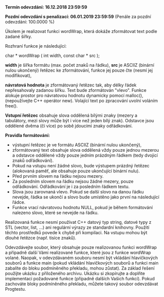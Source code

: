 **Termín odevzdání:** **16.12.2018 23:59:59**

**Pozdní odevzdání s penalizací:  06.01.2019 23:59:59**  (Penále za pozdní odevzdání: 100.0000 %)

Úkolem je realizovat funkci  wordWrap, která dokáže zformátovat text podle zadané šířky.

Rozhraní funkce je následující:

char * wordWrap ( int width, const char * src );

**width** je šířka formátu (max. počet znaků na řádku),
**src** je ASCIIZ (binární nulou ukončený) řetězec ke zformátování, funkce jej pouze čte (nesmí jej modifikovat),

**návratová hodnota** je zformátovaný řetězec tak, aby délky řádek nepřesahovaly zadanou šířku. Text bude zformátován "vlevo". Funkce alokuje prostor pro návratovou hodnotu dynamicky pomocí  malloc(), (nepoužívejte C++ operátor  new). Volající text po zpracování uvolní voláním  free().

**Vstupní řetězec** obsahuje slova oddělená bílými znaky (mezery a tabulátory, mezi slovy může být i více než jeden bílý znak). Odstavce jsou oddělené dvěma (či více) po sobě jdoucími znaky odřádkování.

**Pravidla formátování:**  

-   výstupní řetězec je ve formátu ASCIIZ (binární nulou ukončený),
-   zformátovaný text obsahuje slova oddělená vždy pouze jednou mezerou a odstavce oddělené vždy pouze jedním prázdným řádkem (tedy dvojicí znaků odřádkování).
-   Pokud na vstupu není žádné slovo, bude výstupem prázdný řetězec (alokovaná paměť, ale obsahuje pouze ukončující binární nulu).
-   Před prvním slovem na řádku nejsou mezery.
-   Za posledním slovem na řádku nejsou žádné mezery, pouze odřádkování. Odřádkování je i za posledním řádkem textu.
-   Slova jsou zarovnaná vlevo. Pokud se další slovo na danou řádku nevejde, řádka se ukončí a slovo bude umístěno jako první na následující řádce.
-   Funkce vrací návratovou hodnotu  NULL, pokud je během formátování nalezeno slovo, které se nevejde na řádku.

Realizovaná funkce nesmí používat C++ datový typ string, datové typy z STL (vector,  list, ...) ani regulární výrazy ze standardní knihovny. Použití těchto prostředků povede k chybě při kompilaci. Na vstupu mohou být dlouhé řetězce (např. tisíce znaků).

Odevzdávejte soubor, který obsahuje pouze realizovanou funkci  wordWrap  a případně další Vámi realizované funkce, které jsou z funkce  wordWrap  volané. Naopak, v odevzdávaném souboru nesmí být vkládání hlavičkových souborů a funkce  main  (pokud vkládání hlavičkových souborů a funkci main zabalíte do bloku podmíněného překladu, mohou zůstat). Za základ řešení použijte ukázku z přiloženého archivu. Ukázku si zkopírujte a doplňte implementaci požadované funkce (případně dalších Vašich funkcí). Pokud zachováte bloky podmíněného překladu, můžete takový soubor odevzdávat Progtestu.
